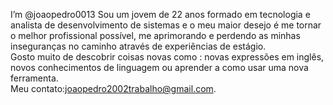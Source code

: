 
<!---
joaopedro0013/joaopedro0013 is a ✨ special ✨ repository because its `README.md` (this file) appears on your GitHub profile.
You can click the Preview link to take a look at your changes.
--->
 I’m @joaopedro0013 Sou um jovem de 22 anos formado em tecnologia e analista de 
desenvolvimento de sistemas e o meu maior desejo é me tornar o melhor 
profissional possível, me aprimorando e perdendo as minhas inseguranças no 
caminho através de experiências de estágio.<br>
Gosto muito de descobrir coisas 
novas como : novas expressões em inglês, novos conhecimentos de 
linguagem ou aprender a como usar uma nova ferramenta.<br> 
 Meu contato:joaopedro2002trabalho@gmail.com.

